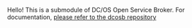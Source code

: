Hello! This is a submodule of DC/OS Open Service Broker. 
For documentation, [please refer to the dcosb repository](https://github.build.ge.com/predix-data-services/dcosb)